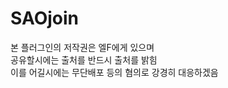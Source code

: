 # SAOjoin
본 플러그인의 저작권은 엘F에게 있으며 <br/>
 공유할시에는 출처를 반드시 출처를 밝힘 <br/>
 이를 어길시에는 무단배포 등의 혐의로 강경히 대응하겠음 
